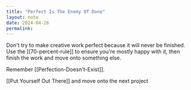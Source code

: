 ```yaml
---
title: "Perfect Is The Enemy Of Done"
layout: note
date: 2024-04-26
permalink:
---
```


Don't try to make creative work perfect because it will never be finished. Use the [[70-percent-rule]] to ensure you're mostly happy with it, then finish the work and move onto something else.

Remember [[Perfection-Doesn't-Exist]].

[[Put Yourself Out There]] and move onto the next project
